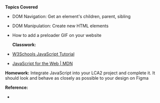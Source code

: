 **Topics Covered**
- DOM Navigation: Get an element's children, parent, sibling
- DOM Manipulation: Create new HTML elements
- How to add a preloader GIF on your website

  **Classwork:** 
  
- [W3Schools JavaScript Tutorial](https://www.w3schools.com/js/DEFAULT.asp)
- [JavaScript for the Web | MDN](https://developer.mozilla.org/en-US/docs/Learn_web_development/Getting_started/Your_first_website/Adding_interactivity)

**Homework:** Integrate JavaScript into your LCA2 project and complete it. It should look and behave as closely as possible to your design on Figma

**Reference:**
- []()


